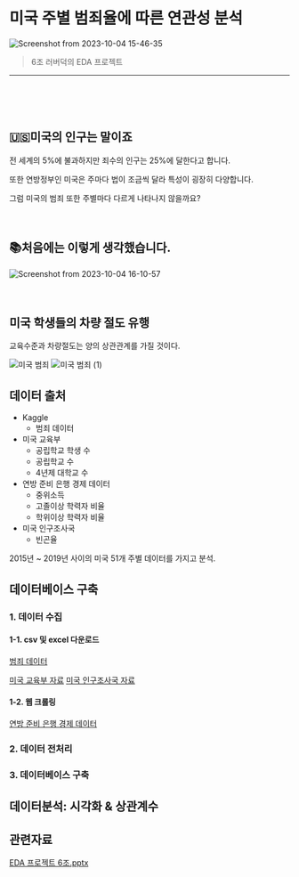 # 미국 주별 범죄율에 따른 연관성 분석
![Screenshot from 2023-10-04 15-46-35](https://github.com/addinedu-amr-4th/eda-repo-6/assets/143172717/71fa49e2-6c31-4036-a188-d8fc47ee5bc3)
> 6조 러버덕의 EDA 프로젝트
- - -
<br/><br/><br/>

## :us:미국의 인구는 말이죠
전 세계의 5%에 불과하지만 죄수의 인구는 25%에 달한다고 합니다.

또한 연방정부인 미국은 주마다 법이 조금씩 달라 특성이 굉장히 다양합니다.

그럼 미국의 범죄 또한 주별마다 다르게 나타나지 않을까요?
<br/><br/><br/>
## :books:처음에는 이렇게 생각했습니다.
![Screenshot from 2023-10-04 16-10-57](https://github.com/addinedu-amr-4th/eda-repo-6/assets/143172717/b24645f9-794a-4002-8fad-3f17e35717e0)
<br/><br/><br/>
## 미국 학생들의 차량 절도 유행

교육수준과 차량절도는 양의 상관관계를 가질 것이다.

![미국 범죄](https://github.com/addinedu-amr-4th/eda-repo-6/assets/143172717/e3078807-940b-4291-812a-485fa789d6bd)
![미국 범죄 (1)](https://github.com/addinedu-amr-4th/eda-repo-6/assets/143172717/17ba461c-54b1-4b74-bcc0-a02a70ca018e)
## 데이터 출처
* Kaggle
  * 범죄 데이터
* 미국 교육부
  * 공립학교 학생 수
  * 공립학교 수
  * 4년제 대학교 수
* 연방 준비 은행 경제 데이터
  * 중위소득
  * 고졸이상 학력자 비율
  * 학위이상 학력자 비율 
* 미국 인구조사국
  * 빈곤율

2015년 ~ 2019년 사이의 미국 51개 주별 데이터를 가지고 분석.

## 데이터베이스 구축
### 1. 데이터 수집
#### 1-1. csv 및 excel 다운로드
[범죄 데이터](https://www.kaggle.com/datasets/tunguz/us-estimated-crimes "Kaggle Link")

[미국 교육부 자료](https://www.kaggle.com/datasets/tunguz/us-estimated-crimes "Digest of Education Statistics")
[미국 인구조사국 자료](https://www.census.gov/en.html "Digest of Education Statistics")

#### 1-2. 웹 크롤링
[연방 준비 은행 경제 데이터](https://fred.stlouisfed.org/ "Federal Reserve economic data")

### 2. 데이터 전처리
### 3. 데이터베이스 구축

## 데이터분석: 시각화 & 상관계수

## 관련자료
[EDA 프로젝트 6조.pptx](https://docs.google.com/presentation/d/1tfwY901hPHnBKaL9KJIQmcHlLjEO1uCErJ3Oh_hnNHc/edit#slide=id.g2441b38e2e7_1_135)
